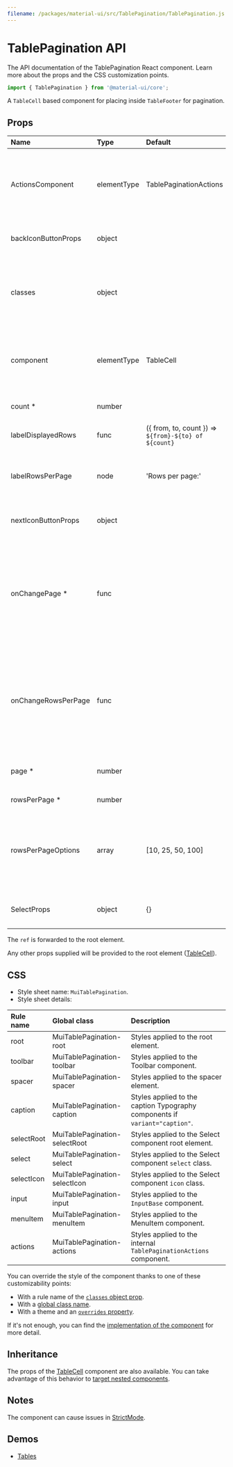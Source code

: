 ```yaml
---
filename: /packages/material-ui/src/TablePagination/TablePagination.js
---
```


<!--- This documentation is automatically generated, do not try to edit it. -->

# TablePagination API

<p class="description">The API documentation of the TablePagination React component. Learn more about the props and the CSS customization points.</p>

```js
import { TablePagination } from '@material-ui/core';
```

A `TableCell` based component for placing inside `TableFooter` for pagination.

## Props

| Name | Type | Default | Description |
|:-----|:-----|:--------|:------------|
| <span class="prop-name">ActionsComponent</span> | <span class="prop-type">elementType</span> | <span class="prop-default">TablePaginationActions</span> | The component used for displaying the actions. Either a string to use a DOM element or a component. |
| <span class="prop-name">backIconButtonProps</span> | <span class="prop-type">object</span> |  | Props applied to the back arrow [`IconButton`](/api/icon-button/) component. |
| <span class="prop-name">classes</span> | <span class="prop-type">object</span> |  | Override or extend the styles applied to the component. See [CSS API](#css) below for more details. |
| <span class="prop-name">component</span> | <span class="prop-type">elementType</span> | <span class="prop-default">TableCell</span> | The component used for the root node. Either a string to use a DOM element or a component. |
| <span class="prop-name required">count&nbsp;*</span> | <span class="prop-type">number</span> |  | The total number of rows. |
| <span class="prop-name">labelDisplayedRows</span> | <span class="prop-type">func</span> | <span class="prop-default">({ from, to, count }) => `${from}-${to} of ${count}`</span> | Customize the displayed rows label. |
| <span class="prop-name">labelRowsPerPage</span> | <span class="prop-type">node</span> | <span class="prop-default">'Rows per page:'</span> | Customize the rows per page label. Invoked with a `{ from, to, count, page }` object. |
| <span class="prop-name">nextIconButtonProps</span> | <span class="prop-type">object</span> |  | Props applied to the next arrow [`IconButton`](/api/icon-button/) element. |
| <span class="prop-name required">onChangePage&nbsp;*</span> | <span class="prop-type">func</span> |  | Callback fired when the page is changed.<br><br>**Signature:**<br>`function(event: object, page: number) => void`<br>*event:* The event source of the callback<br>*page:* The page selected |
| <span class="prop-name">onChangeRowsPerPage</span> | <span class="prop-type">func</span> |  | Callback fired when the number of rows per page is changed.<br><br>**Signature:**<br>`function(event: object) => void`<br>*event:* The event source of the callback |
| <span class="prop-name required">page&nbsp;*</span> | <span class="prop-type">number</span> |  | The zero-based index of the current page. |
| <span class="prop-name required">rowsPerPage&nbsp;*</span> | <span class="prop-type">number</span> |  | The number of rows per page. |
| <span class="prop-name">rowsPerPageOptions</span> | <span class="prop-type">array</span> | <span class="prop-default">[10, 25, 50, 100]</span> | Customizes the options of the rows per page select field. If less than two options are available, no select field will be displayed. |
| <span class="prop-name">SelectProps</span> | <span class="prop-type">object</span> | <span class="prop-default">{}</span> | Props applied to the rows per page [`Select`](/api/select/) element. |

The `ref` is forwarded to the root element.

Any other props supplied will be provided to the root element ([TableCell](/api/table-cell/)).

## CSS

- Style sheet name: `MuiTablePagination`.
- Style sheet details:

| Rule name | Global class | Description |
|:-----|:-------------|:------------|
| <span class="prop-name">root</span> | <span class="prop-name">MuiTablePagination-root</span> | Styles applied to the root element.
| <span class="prop-name">toolbar</span> | <span class="prop-name">MuiTablePagination-toolbar</span> | Styles applied to the Toolbar component.
| <span class="prop-name">spacer</span> | <span class="prop-name">MuiTablePagination-spacer</span> | Styles applied to the spacer element.
| <span class="prop-name">caption</span> | <span class="prop-name">MuiTablePagination-caption</span> | Styles applied to the caption Typography components if `variant="caption"`.
| <span class="prop-name">selectRoot</span> | <span class="prop-name">MuiTablePagination-selectRoot</span> | Styles applied to the Select component root element.
| <span class="prop-name">select</span> | <span class="prop-name">MuiTablePagination-select</span> | Styles applied to the Select component `select` class.
| <span class="prop-name">selectIcon</span> | <span class="prop-name">MuiTablePagination-selectIcon</span> | Styles applied to the Select component `icon` class.
| <span class="prop-name">input</span> | <span class="prop-name">MuiTablePagination-input</span> | Styles applied to the `InputBase` component.
| <span class="prop-name">menuItem</span> | <span class="prop-name">MuiTablePagination-menuItem</span> | Styles applied to the MenuItem component.
| <span class="prop-name">actions</span> | <span class="prop-name">MuiTablePagination-actions</span> | Styles applied to the internal `TablePaginationActions` component.

You can override the style of the component thanks to one of these customizability points:

- With a rule name of the [`classes` object prop](/customization/components/#overriding-styles-with-classes).
- With a [global class name](/customization/components/#overriding-styles-with-global-class-names).
- With a theme and an [`overrides` property](/customization/globals/#css).

If it's not enough, you can find the [implementation of the component](https://github.com/mui-org/material-ui/blob/master/packages/material-ui/src/TablePagination/TablePagination.js) for more detail.

## Inheritance

The props of the [TableCell](/api/table-cell/) component are also available.
You can take advantage of this behavior to [target nested components](/guides/api/#spread).

## Notes

The component can cause issues in [StrictMode](https://reactjs.org/docs/strict-mode.html).

## Demos

- [Tables](/components/tables/)

